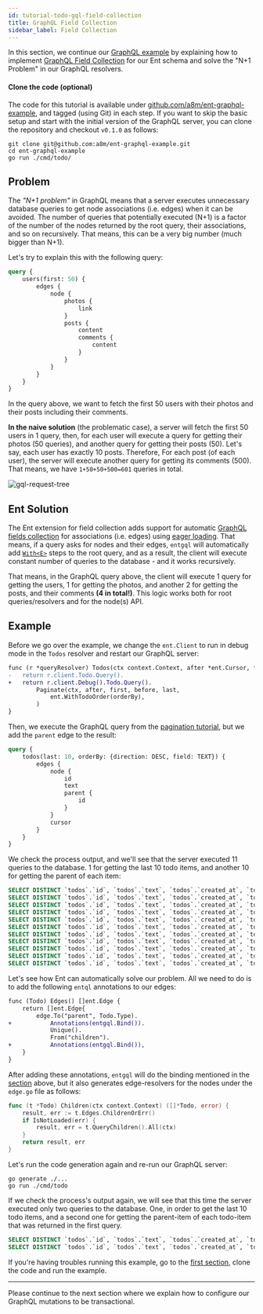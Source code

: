 ```yaml
---
id: tutorial-todo-gql-field-collection
title: GraphQL Field Collection
sidebar_label: Field Collection
---
```


In this section, we continue our [GraphQL example](tutorial-todo-gql.md) by explaining how to implement 
[GraphQL Field Collection](https://spec.graphql.org/June2018/#sec-Field-Collection) for our Ent schema and solve the
"N+1 Problem" in our GraphQL resolvers.

#### Clone the code (optional)

The code for this tutorial is available under [github.com/a8m/ent-graphql-example](https://github.com/a8m/ent-graphql-example),
and tagged (using Git) in each step. If you want to skip the basic setup and start with the initial version of the GraphQL
server, you can clone the repository and checkout `v0.1.0` as follows:

```console
git clone git@github.com:a8m/ent-graphql-example.git
cd ent-graphql-example 
go run ./cmd/todo/
```

## Problem

The *"N+1 problem"* in GraphQL means that a server executes unnecessary database queries to get node associations (i.e. edges)
when it can be avoided. The number of queries that potentially executed (N+1) is a factor of the number of the nodes returned
by the root query, their associations, and so on recursively. That means, this can be a very big number (much bigger than N+1).

Let's try to explain this with the following query:

```graphql
query {
    users(first: 50) {
        edges {
            node {
                photos {
                    link
                }
                posts {
                    content
                    comments {
                        content
                    }
                }
            }
        }
    }
}
```

In the query above, we want to fetch the first 50 users with their photos and their posts including their comments.

**In the naive solution** (the problematic case), a server will fetch the first 50 users in 1 query, then, for each user
will execute a query for getting their photos (50 queries), and another query for getting their posts (50). Let's say,
each user has exactly 10 posts. Therefore, For each post (of each user), the server will execute another query for getting
its comments (500). That means, we have `1+50+50+500=601` queries in total.

![gql-request-tree](https://entgo.io/assets/request-tree.png)

## Ent Solution

The Ent extension for field collection adds support for automatic [GraphQL fields collection](https://spec.graphql.org/June2018/#sec-Field-Collection)
for associations (i.e. edges) using [eager loading](eager-load.md). That means, if a query asks for nodes and their edges, 
`entgql` will automatically add [`With<E>`](eager-load.md#api) steps to the root query, and as a result, the client will
execute constant number of queries to the database - and it works recursively.

That means, in the GraphQL query above, the client will execute 1 query for getting the users, 1 for getting the photos,
and another 2 for getting the posts, and their comments **(4 in total!)**. This logic works both for root queries/resolvers
and for the node(s) API.

## Example

Before we go over the example, we change the `ent.Client` to run in debug mode in the `Todos` resolver and restart
our GraphQL server:

```diff
func (r *queryResolver) Todos(ctx context.Context, after *ent.Cursor, first *int, before *ent.Cursor, last *int, orderBy *ent.TodoOrder) (*ent.TodoConnection, error) {
-	return r.client.Todo.Query().
+	return r.client.Debug().Todo.Query().
		Paginate(ctx, after, first, before, last,
			ent.WithTodoOrder(orderBy),
		)
}
```

Then, we execute the GraphQL query from the [pagination tutorial](tutorial-todo-gql-paginate.md), but we add the
`parent` edge to the result:

```graphql
query {
    todos(last: 10, orderBy: {direction: DESC, field: TEXT}) {
        edges {
            node {
                id
                text
                parent {
                    id
                }
            }
            cursor
        }
    }
}
```

We check the process output, and we'll see that the server executed 11 queries to the database. 1 for getting the last
10 todo items, and another 10 for getting the parent of each item:

```sql
SELECT DISTINCT `todos`.`id`, `todos`.`text`, `todos`.`created_at`, `todos`.`status`, `todos`.`priority` FROM `todos` ORDER BY `id` ASC LIMIT 11
SELECT DISTINCT `todos`.`id`, `todos`.`text`, `todos`.`created_at`, `todos`.`status`, `todos`.`priority` FROM `todos` JOIN (SELECT `todo_parent` FROM `todos` WHERE `id` = ?) AS `t1` ON `todos`.`id` = `t1`.`todo_parent` LIMIT 2
SELECT DISTINCT `todos`.`id`, `todos`.`text`, `todos`.`created_at`, `todos`.`status`, `todos`.`priority` FROM `todos` JOIN (SELECT `todo_parent` FROM `todos` WHERE `id` = ?) AS `t1` ON `todos`.`id` = `t1`.`todo_parent` LIMIT 2
SELECT DISTINCT `todos`.`id`, `todos`.`text`, `todos`.`created_at`, `todos`.`status`, `todos`.`priority` FROM `todos` JOIN (SELECT `todo_parent` FROM `todos` WHERE `id` = ?) AS `t1` ON `todos`.`id` = `t1`.`todo_parent` LIMIT 2
SELECT DISTINCT `todos`.`id`, `todos`.`text`, `todos`.`created_at`, `todos`.`status`, `todos`.`priority` FROM `todos` JOIN (SELECT `todo_parent` FROM `todos` WHERE `id` = ?) AS `t1` ON `todos`.`id` = `t1`.`todo_parent` LIMIT 2
SELECT DISTINCT `todos`.`id`, `todos`.`text`, `todos`.`created_at`, `todos`.`status`, `todos`.`priority` FROM `todos` JOIN (SELECT `todo_parent` FROM `todos` WHERE `id` = ?) AS `t1` ON `todos`.`id` = `t1`.`todo_parent` LIMIT 2
SELECT DISTINCT `todos`.`id`, `todos`.`text`, `todos`.`created_at`, `todos`.`status`, `todos`.`priority` FROM `todos` JOIN (SELECT `todo_parent` FROM `todos` WHERE `id` = ?) AS `t1` ON `todos`.`id` = `t1`.`todo_parent` LIMIT 2
SELECT DISTINCT `todos`.`id`, `todos`.`text`, `todos`.`created_at`, `todos`.`status`, `todos`.`priority` FROM `todos` JOIN (SELECT `todo_parent` FROM `todos` WHERE `id` = ?) AS `t1` ON `todos`.`id` = `t1`.`todo_parent` LIMIT 2
SELECT DISTINCT `todos`.`id`, `todos`.`text`, `todos`.`created_at`, `todos`.`status`, `todos`.`priority` FROM `todos` JOIN (SELECT `todo_parent` FROM `todos` WHERE `id` = ?) AS `t1` ON `todos`.`id` = `t1`.`todo_parent` LIMIT 2
SELECT DISTINCT `todos`.`id`, `todos`.`text`, `todos`.`created_at`, `todos`.`status`, `todos`.`priority` FROM `todos` JOIN (SELECT `todo_parent` FROM `todos` WHERE `id` = ?) AS `t1` ON `todos`.`id` = `t1`.`todo_parent` LIMIT 2
SELECT DISTINCT `todos`.`id`, `todos`.`text`, `todos`.`created_at`, `todos`.`status`, `todos`.`priority` FROM `todos` JOIN (SELECT `todo_parent` FROM `todos` WHERE `id` = ?) AS `t1` ON `todos`.`id` = `t1`.`todo_parent` LIMIT 2
```

Let's see how Ent can automatically solve our problem. All we need to do is to add the following
`entql` annotations to our edges:

```diff
func (Todo) Edges() []ent.Edge {
	return []ent.Edge{
		edge.To("parent", Todo.Type).
+			Annotations(entgql.Bind()).
			Unique().
			From("children").
+			Annotations(entgql.Bind()),
	}
}
```

After adding these annotations, `entgql` will do the binding mentioned in the [section](#ent-solution) above, but it
also generates edge-resolvers for the nodes under the `edge.go` file as follows:

```go
func (t *Todo) Children(ctx context.Context) ([]*Todo, error) {
	result, err := t.Edges.ChildrenOrErr()
	if IsNotLoaded(err) {
		result, err = t.QueryChildren().All(ctx)
	}
	return result, err
}
```

Let's run the code generation again and re-run our GraphQL server:

```console
go generate ./...
go run ./cmd/todo
```

If we check the process's output again, we will see that this time the server executed only two queries to the database. One, in order to get the last 10 todo items, and a second one for getting the parent-item of each todo-item that was returned in the
first query.

```sql
SELECT DISTINCT `todos`.`id`, `todos`.`text`, `todos`.`created_at`, `todos`.`status`, `todos`.`priority`, `todos`.`todo_parent` FROM `todos` ORDER BY `id` DESC LIMIT 11
SELECT DISTINCT `todos`.`id`, `todos`.`text`, `todos`.`created_at`, `todos`.`status`, `todos`.`priority` FROM `todos` WHERE `todos`.`id` IN (?, ?, ?, ?, ?, ?, ?, ?, ?, ?, ?)
```

If you're having troubles running this example, go to the [first section](#clone-the-code-optional), clone the code
and run the example.

---

Please continue to the next section where we explain how to configure our GraphQL mutations to be transactional.
